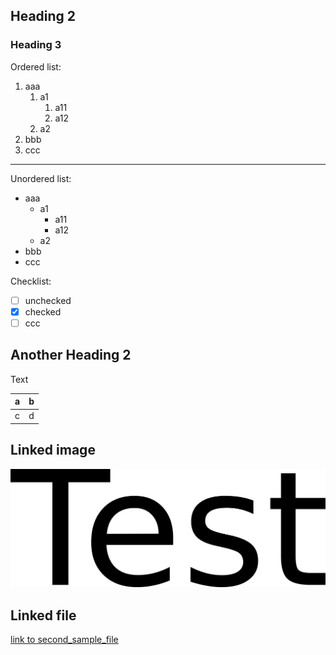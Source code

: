 ## Heading 2

### Heading 3

Ordered list:

1.  aaa
    1.  a1
        1.  a11
        2.  a12
    2.  a2
2.  bbb
3.  ccc

* * *

Unordered list:

- aaa
    - a1
        - a11
        - a12
    - a2
- bbb
- ccc

Checklist:

- [ ] unchecked
- [x] checked
- [ ] ccc

## Another Heading 2

Text

| a   | b   |
| --- | --- |
| c   | d   |

## Linked image

![test.png](./test.png)

## Linked file

[link to second_sample_file](./nested_arbitrary_folder/second_sample_file.md)